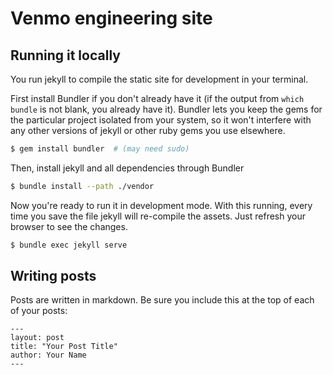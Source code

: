# Venmo engineering site

## Running it locally

You run jekyll to compile the static site for development in your terminal.

First install Bundler if you don't already have it (if the output from `which bundle` is not blank, you already have it). Bundler lets you keep the gems for the particular project isolated from your system, so it won't interfere with any other versions of jekyll or other ruby gems you use elsewhere.

```sh
$ gem install bundler  # (may need sudo)
```

Then, install jekyll and all dependencies through Bundler

```sh
$ bundle install --path ./vendor
```

Now you're ready to run it in development mode. With this running, every time you save the file jekyll will re-compile the assets. Just refresh your browser to see the changes.

```sh
$ bundle exec jekyll serve
```

## Writing posts

Posts are written in markdown.  Be sure you include this at the top of each of your posts:

```
---
layout: post
title: "Your Post Title"
author: Your Name
---
```
